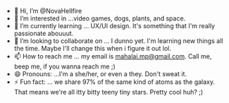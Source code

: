 - 👋 Hi, I’m @NovaHellfire
- 👀 I’m interested in ...video games, dogs, plants, and space. 
- 🌱 I’m currently learning ... UX/UI design. It's something that I'm really passionate abouuut. 
- 💞️ I’m looking to collaborate on ... I dunno yet. I'm learning new things all the time. Maybe I'll change this when i figure it out lol.
- 📫 How to reach me ... my email is mahalai.mp@gmail.com. Call me, beep me, if you wanna reach me ;)
- 😄 Pronouns: ...I'm a she/her, or even a they. Don't sweat it. 
- ⚡ Fun fact: ... we share 97% of the same kind of atoms as the galaxy. That means we're all itty bitty teeny tiny stars. Pretty cool huh? ;)

<!---
NovaHellfire/NovaHellfire is a ✨ special ✨ repository because its `README.md` (this file) appears on your GitHub profile.
You can click the Preview link to take a look at your changes.
--->
